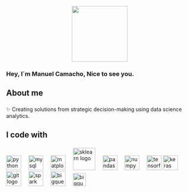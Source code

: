 
<div id="header" align="center">
  <img src="https://media0.giphy.com/media/v1.Y2lkPTc5MGI3NjExZ2JxcmVxbnM3NnVkNG81NTJrODYzc2RwaXJyNHQ5OHIweGhqYXBlNSZlcD12MV9pbnRlcm5hbF9naWZfYnlfaWQmY3Q9cw/WKVayVkGMJkFPQxm1W/giphy.webp" width="150"/>
</div> 

### Hey, I´m Manuel Camacho, Nice to see you.


<h2 align="left">About me</h2>

###

<p align="left">✨ Creating solutions from strategic decision-making using data science analytics.</p>

###

<h2 align="left">I code with</h2>

###

<div align="left">
  <img src="https://cdn.jsdelivr.net/gh/devicons/devicon/icons/python/python-original.svg" height="40" alt="python logo"  />
  <img width="12" />
  <img src="https://cdn.jsdelivr.net/gh/devicons/devicon/icons/mysql/mysql-original.svg" height="40" alt="mysql logo"  />
  <img width="12" />
  <img src="https://cdn.worldvectorlogo.com/logos/matplotlib-1.svg" height="40" alt="matplotlib logo"  />
  <img width="12" />
  <img src="https://icon.icepanel.io/Technology/svg/scikit-learn.svg" height="60" alt="sklearn logo"  />
  <img width="12" />
  <img src="https://cdn.jsdelivr.net/gh/devicons/devicon/icons/pandas/pandas-original.svg" height="40" alt="pandas logo"  />
  <img width="12" />
  <img src="https://cdn.jsdelivr.net/gh/devicons/devicon/icons/numpy/numpy-original.svg" height="40" alt="numpy logo"  />
  <img width="12" />
  <img src="https://cdn.jsdelivr.net/gh/devicons/devicon/icons/tensorflow/tensorflow-original.svg" height="40" alt="tensorflow logo"  />
  <img src="https://upload.wikimedia.org/wikipedia/commons/c/c9/Keras_Logo.jpg" height="40" alt="keras"  />
  <img width="12" />
  <img src="https://cdn.simpleicons.org/git/F05032" height="40" alt="git logo"  />
  <img width="12" />
  <img src="https://raw.githubusercontent.com/valohai/ml-logos/d8dfb916e50a93a41f3b1ed2ca7bd3dbc77030a2/spark.svg" height="40" alt="spark logo"  />
  <img width="12" />
  <img src="https://www.svgrepo.com/show/375551/bigquery.svg" height="40" alt="bigquery logo"  />
  <img width="12" />
  <img src="https://www.ncs-online.com/wp-content/uploads/2023/10/R-2.png" height="35" alt="bigquery logo"  />
</div>

###


<!--
**Many871027/Many871027** is a ✨ _special_ ✨ repository because its `README.md` (this file) appears on your GitHub profile.

Here are some ideas to get you started:

- 🔭 I’m currently working on ...
- 🌱 I’m currently learning ...
- 👯 I’m looking to collaborate on ...
- 🤔 I’m looking for help with ...
- 💬 Ask me about ...
- 📫 How to reach me: ...
- 😄 Pronouns: ...
- ⚡ Fun fact: ...
-->
